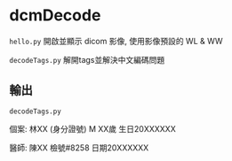 # dcmDecode

`hello.py`
開啟並顯示 dicom 影像, 使用影像預設的 WL & WW

`decodeTags.py`
解開tags並解決中文編碼問題

輸出
---
`decodeTags.py`

個案: 林XX (身分證號) M XX歲 生日20XXXXXX

醫師: 陳XX 檢號#8258 日期20XXXXXX